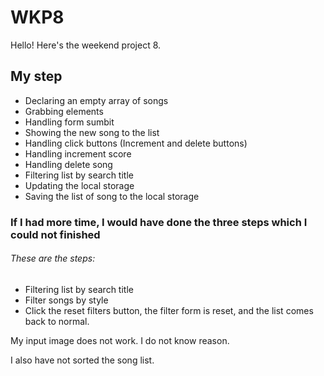 # WKP8

Hello! Here's the weekend project 8.

## My step

- Declaring an empty array of songs
- Grabbing elements
- Handling form sumbit
- Showing the new song to the list
- Handling click buttons (Increment and delete buttons)
- Handling increment score
- Handling delete song
- Filtering list by search title
- Updating the local storage
- Saving the list of song to the local storage

### If I had more time, I would have done the three steps which I could not finished

###### These are the steps:
- Filtering list by search title
- Filter songs by style
- Click the reset filters button, the filter form is reset, and the list comes back to normal.
 
 My input image does not work. I do not know reason.

 I also have not sorted the song list.